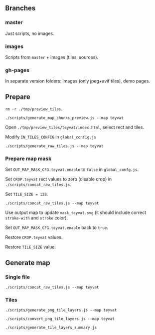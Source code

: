 ## Branches

### master

Just scripts, no images.

### images

Scripts from `master` + images (tiles, sources).

### gh-pages

In separate version folders: images (only jpeg+avif tiles), demo pages.

## Prepare

`rm -r ./tmp/preview_tiles`.

`./scripts/generate_map_chunks_preview.js --map teyvat`

Open `./tmp/preview_tiles/teyvat/index.html`, select rect and tiles.

Modify `IN_TILES_CONFIG` in `global_config.js`

`./scripts/generate_raw_tiles.js --map teyvat`

### Prepare map mask

Set `OUT_MAP_MASK_CFG.teyvat.enable` to `false` in `global_confg.js`.

Set `CROP.teyvat` rect values to zero (disable crop) in `./scripts/concat_raw_tiles.js`.

Set `TILE_SIZE = 128`.

`./scripts/concat_raw_tiles.js --map teyvat`

Use output map to update `mask_teyvat.svg` (it should include correct `stroke-with` and `stroke` color).

Set `OUT_MAP_MASK_CFG.teyvat.enable` back to `true`.

Restore `CROP.teyvat` values.

Restore `TILE_SIZE` value.

## Generate map

### Single file

`./scripts/concat_raw_tiles.js --map teyvat`

### Tiles

`./scripts/generate_png_tile_layers.js --map teyvat`

`./scripts/convert_png_tile_layers.js --map teyvat`

`./scripts/generate_tile_layers_summary.js`
